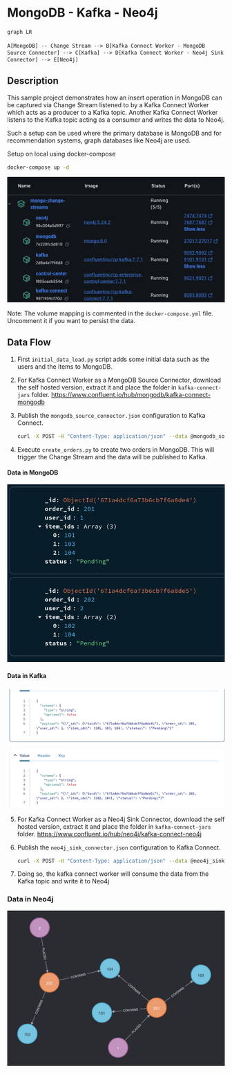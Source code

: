 # MongoDB - Kafka - Neo4j
```mermaid
graph LR

A[MongoDB] -- Change Stream --> B[Kafka Connect Worker - MongoDB Source Connector] --> C[Kafka] --> D[Kafka Connect Worker - Neo4j Sink Connector] --> E[Neo4j]
```

## Description
This sample project demonstrates how an insert operation in MongoDB can be captured via Change Stream listened to by a Kafka Connect Worker which acts as a producer to a Kafka topic. Another Kafka Connect Worker listens to the Kafka topic acting as a consumer and writes the data to Neo4j. 

Such a setup can be used where the primary database is MongoDB and for recommendation systems, graph databases like Neo4j are used.

Setup on local using docker-compose
```bash
docker-compose up -d
```
<img src="public/docker.png">

Note: The volume mapping is commented in the `docker-compose.yml` file. Uncomment it if you want to persist the data.

## Data Flow
1. First `initial_data_load.py` script adds some initial data such as the users and the items to MongoDB.

2. For Kafka Connect Worker as a MongoDB Source Connector, download the self hosted version, extract it and place the folder in `kafka-connect-jars` folder. https://www.confluent.io/hub/mongodb/kafka-connect-mongodb

3. Publish the `mongodb_source_connector.json` configuration to Kafka Connect.
    ```bash
    curl -X POST -H "Content-Type: application/json" --data @mongodb_source_connector.json http://localhost:8083/connectors
    ```

4. Execute `create_orders.py` to create two orders in MongoDB. This will trigger the Change Stream and the data will be published to Kafka.

#### Data in MongoDB
<img src="public/mongodb.png">

#### Data in Kafka
<img src="public/kafka.png">

5. For Kafka Connect Worker as a Neo4j Sink Connector, download the self hosted version, extract it and place the folder in `kafka-connect-jars` folder. https://www.confluent.io/hub/neo4j/kafka-connect-neo4j

6. Publish the `neo4j_sink_connector.json` configuration to Kafka Connect.
    ```bash
    curl -X POST -H "Content-Type: application/json" --data @neo4j_sink_connector.json http://localhost:8083/connectors
    ```

7. Doing so, the kafka connect worker will consume the data from the Kafka topic and write it to Neo4j

### Data in Neo4j
<img src="public/neo4j.png"> 

